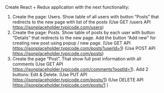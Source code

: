 Create React + Redux application with the next functionality:

1. Create the page: Users. Show table of all users with button “Posts” that redirects to the
   new page with list of the posts
   (Use GET /users API https://jsonplaceholder.typicode.com/users)
2. Create the page: Posts. Show table of posts by each user with button “Details” that
   redirects to the new page. Add the button “Add new” for creating new post using popup /
   new page.
   (Use GET API https://jsonplaceholder.typicode.com/posts?userId=1)
   (Use POST API https://jsonplaceholder.typicode.com/posts)
3. Create the page “Post”. That show full post information with all comments
   (Use GET API https://jsonplaceholder.typicode.com/comments?postId=1).
   Add 2 buttons: Edit & Delete.
   (Use PUT API https://jsonplaceholder.typicode.com/posts/1)
   (Use DELETE API https://jsonplaceholder.typicode.com/posts/1 )
